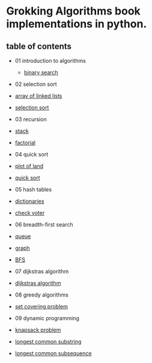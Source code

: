 # Grokking Algorithms book implementations in python.
## table of contents
* 01 introduction to algorithms

  * [binary search](https://github.com/MYElmasry/Grokking-Algorithms/blob/main/1.1%20binarySearch.py)

* 02 selection sort

 * [array of linked lists](https://github.com/MYElmasry/Grokking-Algorithms/blob/main/2.1%20arrayOfLinkedLists.py)
 * [selection sort](https://github.com/MYElmasry/Grokking-Algorithms/blob/main/2.2%20SelectionSort.py)

* 03 recursion

 * [stack](https://github.com/MYElmasry/Grokking-Algorithms/blob/main/3.1%20Stack.py)
 * [factorial](https://github.com/MYElmasry/Grokking-Algorithms/blob/main/3.2%20Factorial.py)

* 04 quick sort

 * [plot of land](https://github.com/MYElmasry/Grokking-Algorithms/blob/main/4.1%20plotOfLand.py)
 * [quick sort](https://github.com/MYElmasry/Grokking-Algorithms/blob/main/4.2%20quickSort.py)

* 05 hash tables
 
 * [dictionaries](https://github.com/MYElmasry/Grokking-Algorithms/blob/main/5.1%20dictionaries.py)
 * [check voter](https://github.com/MYElmasry/Grokking-Algorithms/blob/main/5.2%20checkVoter.py)

* 06 breadth-first search
 
 * [queue](https://github.com/MYElmasry/Grokking-Algorithms/blob/main/6.1%20queue.py)
 * [graph](https://github.com/MYElmasry/Grokking-Algorithms/blob/main/6.2%20graph.py)
 * [BFS](https://github.com/MYElmasry/Grokking-Algorithms/blob/main/6.3%20BFS.py)

* 07 dijkstras algorithm

 * [dijkstras algorithm](https://github.com/MYElmasry/Grokking-Algorithms/blob/main/7.1%20Dijkstra%E2%80%99s%20Algorithm.py)

* 08 greedy algorithms

 * [set covering problem](https://github.com/MYElmasry/Grokking-Algorithms/blob/main/8.1%20set-covering%20problem.py)

* 09 dynamic programming

 * [knapsack problem](https://github.com/MYElmasry/Grokking-Algorithms/blob/main/9.1%20knapsack%20problem.py)
 * [longest common substring](https://github.com/MYElmasry/Grokking-Algorithms/blob/main/9.2%20longest%20common%20substring.py)
 * [longest common subsequence](https://github.com/MYElmasry/Grokking-Algorithms/blob/main/9.3%20longest%20common%20subsequence.py)
